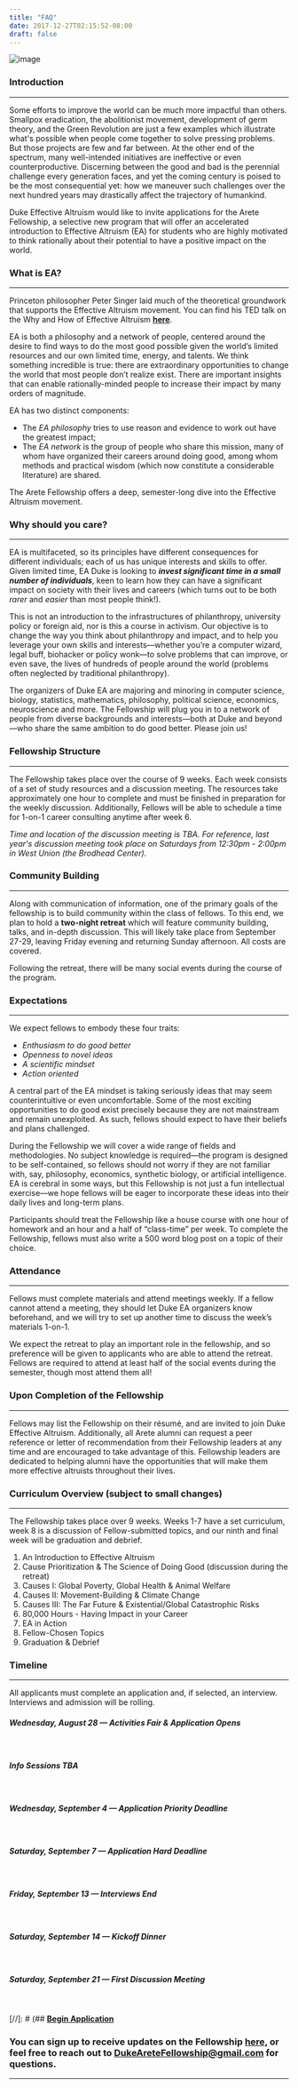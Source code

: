 ```yaml
---
title: "FAQ"
date: 2017-12-27T02:15:52-08:00
draft: false
---
```


![image](/img/color_logo_with_background.png)

<!-- <br>

## _**The application for Fall 2018 has closed.  [Get notified](http://eepurl.com/dHhCgj) when we reopen the application.**_

<br> -->

### Introduction
----------------
Some efforts to improve the world can be much more impactful than others. Smallpox eradication, the abolitionist movement, development of germ theory, and the Green Revolution are just a few examples which illustrate what's possible when people come together to solve pressing problems. But those projects are few and far between. At the other end of the spectrum, many well-intended initiatives are ineffective or even counterproductive. Discerning between the good and bad is the perennial challenge every generation faces, and yet the coming century is poised to be the most consequential yet: how we maneuver such challenges over the next hundred years may drastically affect the trajectory of humankind.

Duke Effective Altruism would like to invite applications for the Arete Fellowship, a selective new program that will offer an accelerated introduction to Effective Altruism (EA) for students who are highly motivated to think rationally about their potential to have a positive impact on the world.

### What is EA?
---------------

Princeton philosopher Peter Singer laid much of the theoretical groundwork that supports the Effective Altruism movement. You can find his TED talk on the Why and How of Effective Altruism [**here**](https://www.ted.com/talks/peter_singer_the_why_and_how_of_effective_altruism).

EA is both a philosophy and a network of people, centered around the desire to find ways to do the most good possible given the world’s limited resources and our own limited time, energy, and talents.
We think something incredible is true: there are extraordinary opportunities to change the world that most people don’t realize exist. There are important insights that can enable rationally-minded people to increase their impact by many orders of magnitude.

EA has two distinct components:

- The *EA philosophy* tries to use reason and evidence to work out have the greatest impact;
- The *EA network* is the group of people who share this mission, many of whom have organized their careers around doing good, among whom methods and practical wisdom (which now constitute a considerable literature) are shared.

The Arete Fellowship offers a deep, semester-long dive into the Effective Altruism movement.

### Why should you care?
------------------------

EA is multifaceted, so its principles have different consequences for different individuals; each of us has unique interests and skills to offer. Given limited time, EA Duke is looking to **_invest significant time in a small number of individuals_**, keen to learn how they can have a significant impact on society with their lives and careers (which turns out to be both *rarer* and *easier* than most people think!).

This is not an introduction to the infrastructures of philanthropy, university policy or foreign aid, nor is this a course in activism. Our objective is to change the way you think about philanthropy and impact, and to help you leverage your own skills and interests—whether you’re a computer wizard, legal buff, biohacker or policy wonk—to solve problems that can improve, or even save, the lives of hundreds of people around the world (problems often neglected by traditional philanthropy).

The organizers of Duke EA are majoring and minoring in computer science, biology, statistics, mathematics, philosophy, political science, economics, neuroscience and more. The Fellowship will plug you in to a network of people from diverse backgrounds and interests—both at Duke and beyond—who share the same ambition to do good better. Please join us!

### Fellowship Structure
------------------------

The Fellowship takes place over the course of 9 weeks. Each week consists of a set of study resources and a discussion meeting. The resources take approximately one hour to complete and must be finished in preparation for the weekly discussion. Additionally, Fellows will be able to schedule a time for 1-on-1 career consulting anytime after week 6.

*Time and location of the discussion meeting is TBA. For reference, last year's discussion meeting took place on Saturdays from 12:30pm - 2:00pm in West Union (the Brodhead Center).*

<!-- ##### **Time: Saturdays @12:30pm - 2:00pm**

##### **Location: West Union (Brodhead Center)**
<br> -->

### Community Building
----------------------

Along with communication of information, one of the primary goals of the fellowship is to build community within the class of fellows. To this end, we plan to hold a **two-night retreat** which will feature community building, talks, and in-depth discussion. This will likely take place from September 27-29, leaving Friday evening and returning Sunday afternoon. All costs are covered.

Following the retreat, there will be many social events during the course of the program.

### Expectations
----------------

We expect fellows to embody these four traits:

- *Enthusiasm to do good better*
- *Openness to novel ideas*
- *A scientific mindset*
- *Action oriented*

A central part of the EA mindset is taking seriously ideas that may seem counterintuitive or even uncomfortable. Some of the most exciting opportunities to do good exist precisely because they are not mainstream and remain unexploited. As such, fellows should expect to have their beliefs and plans challenged.

During the Fellowship we will cover a wide range of fields and methodologies. No subject knowledge is required—the program is designed to be self-contained, so fellows should not worry if they are not familiar with, say, philosophy, economics, synthetic biology, or artificial intelligence. EA is cerebral in some ways, but this Fellowship is not just a fun intellectual exercise—we hope fellows will be eager to incorporate these ideas into their daily lives and long-term plans.

Participants should treat the Fellowship like a house course with one hour of homework and an hour and a half of “class-time” per week. To complete the Fellowship, fellows must also write a 500 word blog post on a topic of their choice.


### Attendance
--------------

Fellows must complete materials and attend meetings weekly. If a fellow cannot attend a meeting, they should let Duke EA organizers know beforehand, and we will try to set up another time to discuss the week’s materials 1-on-1.

We expect the retreat to play an important role in the fellowship, and so preference will be given to applicants who are able to attend the retreat. Fellows are required to attend at least half of the social events during the semester, though most attend them all!

### Upon Completion of the Fellowship
-------------------------------------

Fellows may list the Fellowship on their résumé, and are invited to join Duke Effective Altruism. Additionally, all Arete alumni can request a peer reference or letter of recommendation from their Fellowship leaders at any time and are encouraged to take advantage of this. Fellowship leaders are dedicated to helping alumni have the opportunities that will make them more effective altruists throughout their lives.

### Curriculum Overview (subject to small changes)
--------------------------------------------------

The Fellowship takes place over 9 weeks. Weeks 1-7 have a set curriculum, week 8 is a discussion of Fellow-submitted topics, and our ninth and final week will be graduation and debrief.

1. An Introduction to Effective Altruism
2. Cause Prioritization & The Science of Doing Good (discussion during the retreat)
3. Causes I: Global Poverty, Global Health & Animal Welfare
4. Causes II: Movement-Building & Climate Change
5. Causes III: The Far Future & Existential/Global Catastrophic Risks
6. 80,000 Hours - Having Impact in your Career
7. EA in Action
8. Fellow-Chosen Topics
9. Graduation & Debrief

### Timeline
------------------------

All applicants must complete an application and, if selected, an interview. Interviews and admission will be rolling.
<br>
##### **Wednesday, August 28 — Activities Fair & Application Opens**
<br>

##### **Info Sessions TBA**
<br>

<!-- ##### **Friday, August 31 — Info Session I (5pm in Carr 106)**
<br>

##### **Saturday, September 1 — Info Session II (5pm in Carr 106)**
<br> -->

##### **Wednesday, September 4 — Application Priority Deadline**
<br>

##### **Saturday, September 7 — Application Hard Deadline**
<br>

##### **Friday, September 13 — Interviews End**
<br>

##### **Saturday, September 14 — Kickoff Dinner**
<br>

##### **Saturday, September 21 — First Discussion Meeting**
<br>

[//]: # (## [**Begin Application**]()
<br>

<!-- http://eepurl.com/cecM01 -->

### You can sign up to receive updates on the Fellowship [**here**](http://eepurl.com/cecM01), or feel free to reach out to DukeAreteFellowship@gmail.com for questions.

<!-- [//]: # (You can sign up to receive updates on the Fellowship [**here**](, or feel free to reach out to DukeAreteFellowship@gmail.com for questions.)
<br> -->

---
